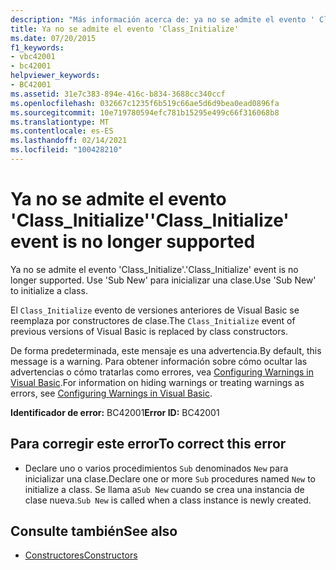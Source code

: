 ```yaml
---
description: "Más información acerca de: ya no se admite el evento ' Class_Initialize '"
title: Ya no se admite el evento 'Class_Initialize'
ms.date: 07/20/2015
f1_keywords:
- vbc42001
- bc42001
helpviewer_keywords:
- BC42001
ms.assetid: 31e7c383-894e-416c-b834-3688cc340ccf
ms.openlocfilehash: 032667c1235f6b519c66ae5d6d9bea0ead0896fa
ms.sourcegitcommit: 10e719780594efc781b15295e499c66f316068b8
ms.translationtype: MT
ms.contentlocale: es-ES
ms.lasthandoff: 02/14/2021
ms.locfileid: "100428210"
---
```

# <a name="class_initialize-event-is-no-longer-supported"></a><span data-ttu-id="a3ac5-103">Ya no se admite el evento 'Class_Initialize'</span><span class="sxs-lookup"><span data-stu-id="a3ac5-103">'Class_Initialize' event is no longer supported</span></span>

<span data-ttu-id="a3ac5-104">Ya no se admite el evento 'Class_Initialize'.</span><span class="sxs-lookup"><span data-stu-id="a3ac5-104">'Class_Initialize' event is no longer supported.</span></span> <span data-ttu-id="a3ac5-105">Use 'Sub New' para inicializar una clase.</span><span class="sxs-lookup"><span data-stu-id="a3ac5-105">Use 'Sub New' to initialize a class.</span></span>  
  
 <span data-ttu-id="a3ac5-106">El `Class_Initialize` evento de versiones anteriores de Visual Basic se reemplaza por constructores de clase.</span><span class="sxs-lookup"><span data-stu-id="a3ac5-106">The `Class_Initialize` event of previous versions of Visual Basic is replaced by class constructors.</span></span>  
  
 <span data-ttu-id="a3ac5-107">De forma predeterminada, este mensaje es una advertencia.</span><span class="sxs-lookup"><span data-stu-id="a3ac5-107">By default, this message is a warning.</span></span> <span data-ttu-id="a3ac5-108">Para obtener información sobre cómo ocultar las advertencias o cómo tratarlas como errores, vea [Configuring Warnings in Visual Basic](/visualstudio/ide/configuring-warnings-in-visual-basic).</span><span class="sxs-lookup"><span data-stu-id="a3ac5-108">For information on hiding warnings or treating warnings as errors, see [Configuring Warnings in Visual Basic](/visualstudio/ide/configuring-warnings-in-visual-basic).</span></span>  
  
 <span data-ttu-id="a3ac5-109">**Identificador de error:** BC42001</span><span class="sxs-lookup"><span data-stu-id="a3ac5-109">**Error ID:** BC42001</span></span>  
  
## <a name="to-correct-this-error"></a><span data-ttu-id="a3ac5-110">Para corregir este error</span><span class="sxs-lookup"><span data-stu-id="a3ac5-110">To correct this error</span></span>  
  
- <span data-ttu-id="a3ac5-111">Declare uno o varios procedimientos `Sub` denominados `New` para inicializar una clase.</span><span class="sxs-lookup"><span data-stu-id="a3ac5-111">Declare one or more `Sub` procedures named `New` to initialize a class.</span></span> <span data-ttu-id="a3ac5-112">Se llama a`Sub New` cuando se crea una instancia de clase nueva.</span><span class="sxs-lookup"><span data-stu-id="a3ac5-112">`Sub New` is called when a class instance is newly created.</span></span>  
  
## <a name="see-also"></a><span data-ttu-id="a3ac5-113">Consulte también</span><span class="sxs-lookup"><span data-stu-id="a3ac5-113">See also</span></span>

- [<span data-ttu-id="a3ac5-114">Constructores</span><span class="sxs-lookup"><span data-stu-id="a3ac5-114">Constructors</span></span>](../programming-guide/concepts/object-oriented-programming.md#constructors)
